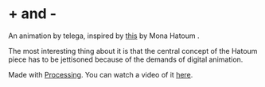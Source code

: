 # + and -

An animation by telega, inspired by [this](http://www.artnet.com/Magazine/people/venice/Images/venice6-15-45.jpg) by Mona Hatoum . 

The most interesting thing about it is that the central concept of the Hatoum piece has to be jettisoned because of the demands of digital animation.

Made with [Processing](http://processing.org). You can watch a video of it [here](https://vimeo.com/172109690).
